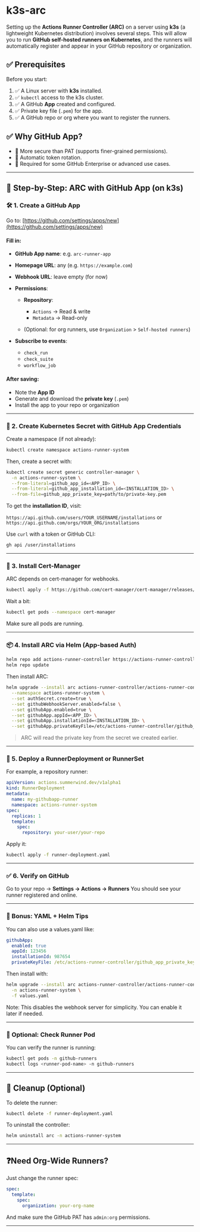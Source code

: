# k3s-arc

Setting up the **Actions Runner Controller (ARC)** on a server using **k3s** (a lightweight Kubernetes distribution) involves several steps. This will allow you to run **GitHub self-hosted runners on Kubernetes**, and the runners will automatically register and appear in your GitHub repository or organization.

## ✅ Prerequisites

Before you start:

1. ✅ A Linux server with **k3s** installed.
2. ✅ `kubectl` access to the k3s cluster.
3. ✅ A GitHub **App** created and configured.
4. ✅ Private key file (`.pem`) for the app.
5. ✅ A GitHub repo or org where you want to register the runners.


## ✅ Why GitHub App?

* 🔐 More secure than PAT (supports finer-grained permissions).
* 🔄 Automatic token rotation.
* 🧩 Required for some GitHub Enterprise or advanced use cases.

---

## 🧭 Step-by-Step: ARC with GitHub App (on k3s)

### 🛠️ 1. Create a GitHub App

Go to: [https://github.com/settings/apps/new](https://github.com/settings/apps/new)

#### Fill in:

* **GitHub App name**: e.g. `arc-runner-app`
* **Homepage URL**: any (e.g. `https://example.com`)
* **Webhook URL**: leave empty (for now)
* **Permissions**:

  * **Repository**:

    * `Actions` → Read & write
    * `Metadata` → Read-only
  * (Optional: for org runners, use `Organization` > `Self-hosted runners`)
* **Subscribe to events**:

  * `check_run`
  * `check_suite`
  * `workflow_job`

#### After saving:

* Note the **App ID**
* Generate and download the **private key** (`.pem`)
* Install the app to your repo or organization

---

### 🔑 2. Create Kubernetes Secret with GitHub App Credentials

Create a namespace (if not already):

```bash
kubectl create namespace actions-runner-system
```

Then, create a secret with:

```bash
kubectl create secret generic controller-manager \
  -n actions-runner-system \
  --from-literal=github_app_id=<APP_ID> \
  --from-literal=github_app_installation_id=<INSTALLATION_ID> \
  --from-file=github_app_private_key=path/to/private-key.pem
```

To get the **installation ID**, visit:

`https://api.github.com/users/YOUR_USERNAME/installations`
or
`https://api.github.com/orgs/YOUR_ORG/installations`

Use `curl` with a token or GitHub CLI:

```bash
gh api /user/installations
```
---

### 🔧 3. Install Cert-Manager

ARC depends on cert-manager for webhooks.

```bash
kubectl apply -f https://github.com/cert-manager/cert-manager/releases/latest/download/cert-manager.yaml
```

Wait a bit:

```bash
kubectl get pods --namespace cert-manager
```

Make sure all pods are running.

---

### 📦 4. Install ARC via Helm (App-based Auth)

```bash
helm repo add actions-runner-controller https://actions-runner-controller.github.io/actions-runner-controller
helm repo update
```

Then install ARC:

```bash
helm upgrade --install arc actions-runner-controller/actions-runner-controller \
  --namespace actions-runner-system \
  --set authSecret.create=true \
  --set githubWebhookServer.enabled=false \
  --set githubApp.enabled=true \
  --set githubApp.appId=<APP_ID> \
  --set githubApp.installationId=<INSTALLATION_ID> \
  --set githubApp.privateKeyFile=/etc/actions-runner-controller/github_app_private_key \
```

> ARC will read the private key from the secret we created earlier.

---

### 🏃 5. Deploy a RunnerDeployment or RunnerSet

For example, a repository runner:

```yaml
apiVersion: actions.summerwind.dev/v1alpha1
kind: RunnerDeployment
metadata:
  name: my-githubapp-runner
  namespace: actions-runner-system
spec:
  replicas: 1
  template:
    spec:
      repository: your-user/your-repo
```

Apply it:

```bash
kubectl apply -f runner-deployment.yaml
```

---

### ✅ 6. Verify on GitHub

Go to your repo → **Settings → Actions → Runners**
You should see your runner registered and online.

---

### 📎 Bonus: YAML + Helm Tips

You can also use a values.yaml like:

```yaml
githubApp:
  enabled: true
  appId: 123456
  installationId: 987654
  privateKeyFile: /etc/actions-runner-controller/github_app_private_key
```

Then install with:

```bash
helm upgrade --install arc actions-runner-controller/actions-runner-controller \
  -n actions-runner-system \
  -f values.yaml
```

Note: This disables the webhook server for simplicity. You can enable it later if needed.

---

### 🧪 Optional: Check Runner Pod

You can verify the runner is running:

```bash
kubectl get pods -n github-runners
kubectl logs <runner-pod-name> -n github-runners
```

---

## 🧼 Cleanup (Optional)

To delete the runner:

```bash
kubectl delete -f runner-deployment.yaml
```

To uninstall the controller:

```bash
helm uninstall arc -n actions-runner-system
```

---

## ❓Need Org-Wide Runners?

Just change the runner spec:

```yaml
spec:
  template:
    spec:
      organization: your-org-name
```

And make sure the GitHub PAT has `admin:org` permissions.

---
